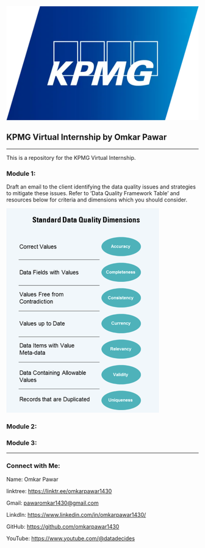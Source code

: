 ![Alt text](Data/image.png)

## KPMG Virtual Internship by Omkar Pawar
----

This is a repository for the KPMG Virtual Internship. 

### Module 1:
Draft an email to the client identifying the data quality issues and strategies to mitigate these issues. Refer to ‘Data Quality Framework Table’ and resources below for criteria and dimensions which you should consider.

<img src="Data/standard data quality dim.png" alt="Alt text" width="400"/>

### Module 2:

### Module 3:

----
### Connect with Me: 

Name: Omkar Pawar

linktree: https://linktr.ee/omkarpawar1430

Gmail: pawaromkar1430@gmail.com

LinkdIn: https://www.linkedin.com/in/omkarpawar1430/ 

GitHub: https://github.com/omkarpawar1430 

YouTube: https://www.youtube.com/@datadecides
